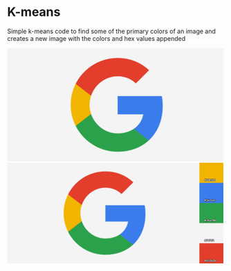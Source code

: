 # K-means
Simple k-means code to find some of the primary colors of an image and creates a new image with the colors and hex values appended

<img src="images/google-logo.jpg" width="500">
<img src="images/google-logo_palette.png" width="500">
